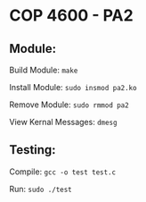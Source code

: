 # COP 4600 - PA2

Module:
----------

Build Module: `make`

Install Module: `sudo insmod pa2.ko`

Remove Module: `sudo rmmod pa2`

View Kernal Messages: `dmesg`

Testing:
----------

Compile: `gcc -o test test.c`

Run: `sudo ./test`
